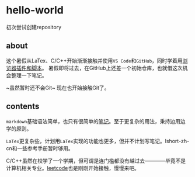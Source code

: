 # hello-world
初次尝试创建repository
## about
这个暑假从LaTex、C/C++开始渐渐接触并使用`VS Code`和`GitHub`，同时学着用[浏览器插件和脚本](https://www.tampermonkey.net/)。
暑假即将过去，在GitHub上还差一个初始仓库，也就借这次机会整理一下笔记。

~虽然暂时还不会Git~
现在也开始接触Git了。
## contents
`markdown`基础语法简单，也只有很简单的[笔记](https://github.com/Xiangsrd/hello-world/tree/main/markdown_test)。至于更复杂的用法，秉持边用边学的原则。

`LaTex`更复杂些，计划用`LaTex`实现的功能也更多，但并不计划写笔记。lshort-zh-cn和一些参考手册暂时够用。

C/C++虽然在校学了一个学期，但可谓是连门槛都没有越过去————毕竟不是计算机相关专业。[leetcode](https://leetcode.cn/)也是刚刚开始接触，慢慢来吧。
